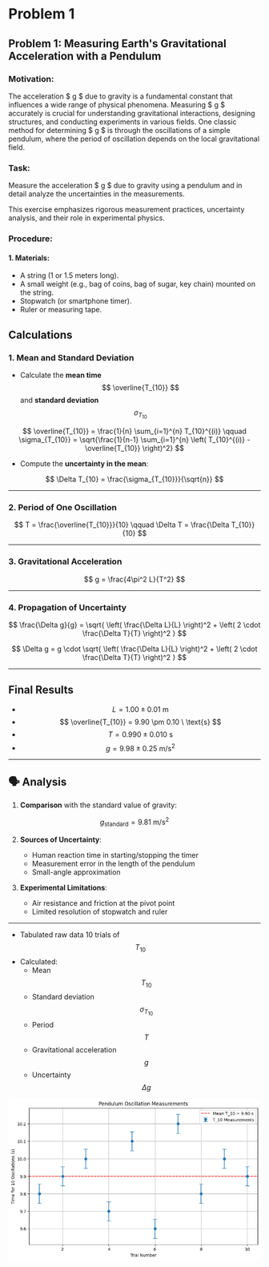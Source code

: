 # Problem 1

## Problem 1: Measuring Earth's Gravitational Acceleration with a Pendulum

### Motivation:
The acceleration $ g $ due to gravity is a fundamental constant that influences a wide range of physical phenomena. Measuring $ g $ accurately is crucial for understanding gravitational interactions, designing structures, and conducting experiments in various fields. One classic method for determining $ g $ is through the oscillations of a simple pendulum, where the period of oscillation depends on the local gravitational field.

### Task:
Measure the acceleration $ g $ due to gravity using a pendulum and in detail analyze the uncertainties in the measurements.

This exercise emphasizes rigorous measurement practices, uncertainty analysis, and their role in experimental physics.

### Procedure:

#### 1. Materials:
- A string (1 or 1.5 meters long).
- A small weight (e.g., bag of coins, bag of sugar, key chain) mounted on the string.
- Stopwatch (or smartphone timer).
- Ruler or measuring tape.


##  Calculations

### 1. Mean and Standard Deviation

- Calculate the **mean time** $$ \overline{T_{10}} $$ and **standard deviation** $$ \sigma_{T_{10}} $$

$$
\overline{T_{10}} = \frac{1}{n} \sum_{i=1}^{n} T_{10}^{(i)} \qquad
\sigma_{T_{10}} = \sqrt{\frac{1}{n-1} \sum_{i=1}^{n} \left( T_{10}^{(i)} - \overline{T_{10}} \right)^2}
$$

- Compute the **uncertainty in the mean**:

$$
\Delta T_{10} = \frac{\sigma_{T_{10}}}{\sqrt{n}}
$$

---

### 2. Period of One Oscillation

$$
T = \frac{\overline{T_{10}}}{10} \qquad
\Delta T = \frac{\Delta T_{10}}{10}
$$

---

### 3. Gravitational Acceleration

$$
g = \frac{4\pi^2 L}{T^2}
$$

---

### 4. Propagation of Uncertainty

$$
\frac{\Delta g}{g} = \sqrt{ \left( \frac{\Delta L}{L} \right)^2 + \left( 2 \cdot \frac{\Delta T}{T} \right)^2 }
$$

$$
\Delta g = g \cdot \sqrt{ \left( \frac{\Delta L}{L} \right)^2 + \left( 2 \cdot \frac{\Delta T}{T} \right)^2 }
$$

---

##  Final Results

- $$ L = 1.00 \pm 0.01 \ \text{m} $$
- $$ \overline{T_{10}} = 9.90 \pm 0.10 \ \text{s} $$
- $$ T = 0.990 \pm 0.010 \ \text{s} $$
- $$ g = 9.98 \pm 0.25 \ \text{m/s}^2 $$

---

## 🗣️ Analysis

1. **Comparison** with the standard value of gravity:

$$
g_{\text{standard}} = 9.81 \ \text{m/s}^2
$$

2. **Sources of Uncertainty**:
   - Human reaction time in starting/stopping the timer
   - Measurement error in the length of the pendulum
   - Small-angle approximation

3. **Experimental Limitations**:
   - Air resistance and friction at the pivot point
   - Limited resolution of stopwatch and ruler

---

- Tabulated raw data 10 trials of $$ T_{10} $$
- Calculated:
  - Mean $$ T_{10} $$
  - Standard deviation $$ \sigma_{T_{10}} $$
  - Period $$ T $$
  - Gravitational acceleration $$ g $$
  - Uncertainty $$ \Delta g $$

![alt text](image.png)